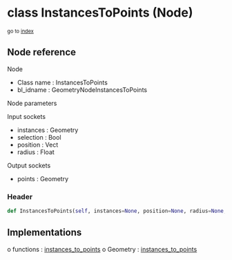 # class InstancesToPoints (Node)

<sub>go to [index](/docs/index.md)</sub>

## Node reference

Node
 - Class name : InstancesToPoints
 - bl_idname : GeometryNodeInstancesToPoints

Node parameters

Input sockets
 - instances : Geometry
 - selection : Bool
 - position : Vect
 - radius : Float

Output sockets
 - points : Geometry

### Header

``` python
def InstancesToPoints(self, instances=None, position=None, radius=None, selection=None, node_label=None, node_color=None):
```

## Implementations

o functions : [instances_to_points](/docs/classes/instances_to_points.md)
o Geometry : [instances_to_points](/docs/classes/instances_to_points.md) 

